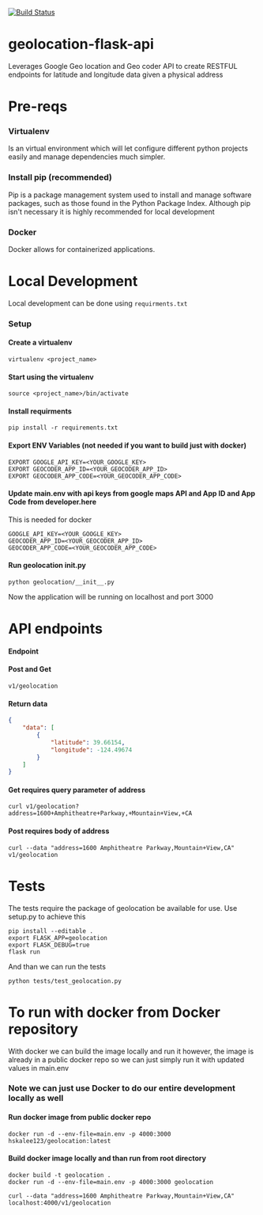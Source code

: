[![Build Status](https://travis-ci.org/MirTalpur/geolocation-flask-api.svg?branch=master)](https://travis-ci.org/MirTalpur/geolocation-flask-api)
# geolocation-flask-api
Leverages Google Geo location and Geo coder API to create RESTFUL endpoints for latitude and longitude data given a physical address

# Pre-reqs
### Virtualenv
Is an virtual environment which will let configure different python projects easily and manage dependencies much simpler.

### Install pip (recommended)
Pip is a package management system used to install and manage software packages, such as those found in the Python Package Index.
Although pip isn't necessary it is highly recommended for local development

### Docker
Docker allows for containerized applications.

# Local Development
Local development can be done using ```requirments.txt```
### Setup

#### Create a virtualenv
```virtualenv <project_name>```

#### Start using the virtualenv
```source <project_name>/bin/activate```

#### Install requirments
```pip install -r requirements.txt```

#### Export ENV Variables (not needed if you want to build just with docker)
```
EXPORT GOOGLE_API_KEY=<YOUR_GOOGLE_KEY>
EXPORT GEOCODER_APP_ID=<YOUR_GEOCODER_APP_ID>
EXPORT GEOCODER_APP_CODE=<YOUR_GEOCODER_APP_CODE>
```

#### Update main.env with api keys from google maps API and App ID and App Code from developer.here
This is needed for docker
```
GOOGLE_API_KEY=<YOUR_GOOGLE_KEY>
GEOCODER_APP_ID=<YOUR_GEOCODER_APP_ID>
GEOCODER_APP_CODE=<YOUR_GEOCODER_APP_CODE>
```

#### Run geolocation __init__.py
```python geolocation/__init__.py```


Now the application will be running on localhost and port 3000

# API endpoints
#### Endpoint
#### Post and Get
```v1/geolocation```

#### Return data
```json
{
    "data": [
        {
            "latitude": 39.66154,
            "longitude": -124.49674
        }
    ]
}
```

#### Get requires query parameter of address
```
curl v1/geolocation?address=1600+Amphitheatre+Parkway,+Mountain+View,+CA
```

#### Post requires body of address
```
curl --data "address=1600 Amphitheatre Parkway,Mountain+View,CA" v1/geolocation
```

# Tests
The tests require the package of geolocation be available for use. Use setup.py to achieve this
```
pip install --editable .
export FLASK_APP=geolocation
export FLASK_DEBUG=true
flask run
```
And than we can run the tests
```
python tests/test_geolocation.py 
```

# To run with docker from Docker repository
With docker we can build the image locally and run it however, the image is already in a public docker repo so we 
can just simply run it with updated values in main.env
### Note we can just use Docker to do our entire development locally as well

#### Run docker image from public docker repo
```docker run -d --env-file=main.env -p 4000:3000 hskalee123/geolocation:latest```

#### Build docker image locally and than run from root directory
```
docker build -t geolocation .
docker run -d --env-file=main.env -p 4000:3000 geolocation
```

```
curl --data "address=1600 Amphitheatre Parkway,Mountain+View,CA" localhost:4000/v1/geolocation
```
